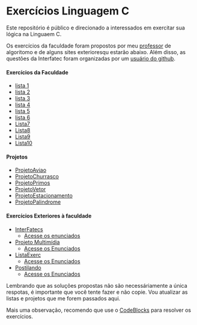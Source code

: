 # Exercícios Linguagem C
 Este repositório é público e direcionado a interessados em exercitar sua lógica na Linguaem C.

 Os exercícios da faculdade foram propostos por meu [professor](https://github.com/glaucotodesco) de algoritomo e de alguns sites exterioresqu estarão abaixo.  Além disso, as questões da Interfatec foram organizadas por um [usuário do github](https://github.com/Maryvictor).
 #### Exercícios da Faculdade
 + [lista 1](Lista1/Enunciadosl1.md)
 + [lista 2](Lista2/Enunciadosl2.md)
 + [lista 3](Lista3/Enunciadosl3.md)
 + [lista 4](Lista4/enunciados.md)
 + [lista 5](Lista5/enunciados.md)
 + [lista 6](Lista6/enunciado.md)
 + [Lista7](Lista7/enunciados.md)
 + [Lista8](Lista8/enunciado.md)
 + [Lista9](Lista9/enunciado.md)
 + [Lista10](Lista10/enunciado.md)
 #### Projetos
 + [ProjetoAviao](Projetos/PorjetoAviao/enunciado.md)
 + [ProjetoChurrasco](Projetos/ProjetoChurrasco/Enunciado.md)
 + [ProjetoPrimos](Projetos/PronetoPrimos/enunciado.md)
 + [ProjetoVetor](Projetos/ProjetoVetor/Enunciado.md)
 + [ProjetoEstacionamento](Projetos/ProjetoEstacionanmento/enuncadio.md)
 + [ProjetoPalindrome](Projetos/ProjetoPalindrome/enunciado.md)
 
 #### Exercícios Exteriores à faculdade
 + [InterFatecs](https://github.com/Maryvictor/interfatecs-material)
    + [Acesse os enunciados](InterFatecs/enunciados.md)
 + [Projeto Multimídia](https://www.ime.usp.br/~macmulti/exercicios/)
   + [Acesse os Enunciados](PojetoMultimidia/enunciados.md)   
 + [ListaExerc](http://www.telecom.uff.br/~marcos/protocolos/www.cic.unb.br/docentes/jacobi/Extensao/ListaExerc.pdf)
    + [Acesse os Enunciados](listaExerc/enunciados.md)
 + [Postilando](https://oprofessorleandro.files.wordpress.com/2010/03/coletanea-de-exercicios-resolvidos-em-liguagem-c.pdf)
    + [Acesse os Enunciados](Postilando/postilando.md) 

Lembrando que as soluções propostas não são necessáriamente a única respotas, é importante que você tente fazer e não copie. Vou atualizar as listas e projetos que me forem passados aqui.

Mais uma observação, recomendo que use o [CodeBlocks](https://sourceforge.net/projects/codeblocks/) para resolver os exercícios.

